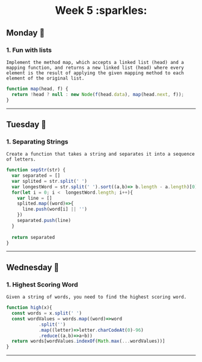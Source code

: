 <h1 align="center" >Week 5 :sparkles:</h1>

## Monday :calendar:
### 1. Fun with lists
``Implement the method map, which accepts a linked list (head) and a mapping function, and returns a new linked list (head)
where every element is the result of applying the given mapping method to each element of the original list.``
```js
function map(head, f) {
  return !head ? null : new Node(f(head.data), map(head.next, f));
}
```
___

## Tuesday :calendar:
### 1. Separating Strings
``Create a function that takes a string and separates it into a sequence of letters.``
```js
function sepStr(str) {
  var separated = []
  var splited = str.split(' ')
  var longestWord = str.split(' ').sort((a,b)=> b.length - a.length)[0]
  for(let i = 0; i <  longestWord.length; i++){
    var line = []
    splited.map((word)=>{
      line.push(word[i] || '')
    })
    separated.push(line)
  }
  
  return separated
}
```
___
## Wednesday :calendar:
### 1. Highest Scoring Word 
``Given a string of words, you need to find the highest scoring word.``
```js
function high(x){
  const words = x.split(' ')
  const wordValues = words.map((word)=>word
            .split('')
            .map((letter)=>letter.charCodeAt(0)-96)
            .reduce((a,b)=>a+b))
  return words[wordValues.indexOf(Math.max(...wordValues))]
}
```
___
